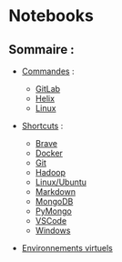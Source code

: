 # Notebooks


## Sommaire : 

- [Commandes](https://github.com/BertrandBorel/Notebooks/tree/main/Commandes) : 
  - [GitLab](https://github.com/BertrandBorel/Notebooks/tree/main/Commandes/Gitlab/Gitlab.md)
  - [Helix](https://github.com/BertrandBorel/Notebooks/tree/main/Commandes/Helix)
  - [Linux](https://github.com/BertrandBorel/Notebooks/blob/main/Linux/Linux_commandes.md)

- [Shortcuts](https://github.com/BertrandBorel/Notebooks/tree/main/Commandes/Raccourcis) :
  - [Brave](https://github.com/BertrandBorel/Notebooks/blob/main/Commandes/Raccourcis/Raccourcis_Brave.pdf)
  - [Docker](https://github.com/BertrandBorel/Notebooks/blob/main/Commandes/Docker.ipynb) 
  - [Git](https://github.com/BertrandBorel/Notebooks/blob/main/Commandes/Git.md)
  - [Hadoop](https://github.com/BertrandBorel/Notebooks/blob/main/Commandes/TP_%20Hadoop.ipynb)
  - [Linux/Ubuntu](https://github.com/BertrandBorel/Notebooks/blob/main/Commandes/Raccourcis/kubuntu.md)
  - [Markdown](https://github.com/BertrandBorel/Notebooks/blob/main/Commandes/Markdown.ipynb)
  - [MongoDB](https://github.com/BertrandBorel/Notebooks/blob/main/Commandes/Mongodb.ipynb)
  - [PyMongo](https://github.com/BertrandBorel/Notebooks/blob/main/Commandes/PyMongo.ipynb)
  - [VSCode](https://github.com/BertrandBorel/Notebooks/blob/main/Commandes/Raccourcis/VSCode.ipynb)
  - [Windows](https://github.com/BertrandBorel/Notebooks/blob/main/Commandes/Raccourcis/Windows.ipynb)

 - [Environnements virtuels](https://github.com/BertrandBorel/Notebooks/tree/main/Commandes/env)
   
